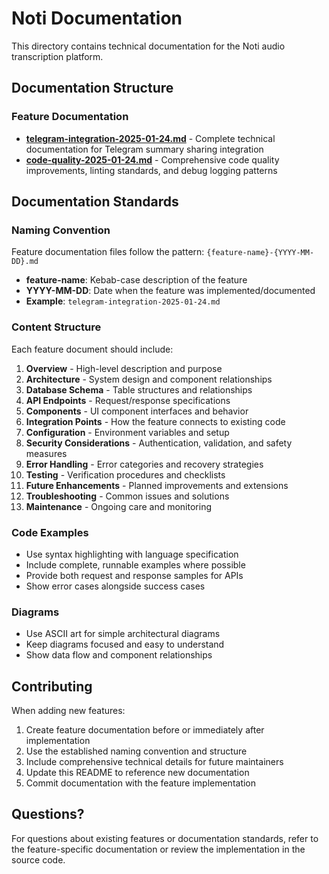 # Noti Documentation

This directory contains technical documentation for the Noti audio transcription platform.

## Documentation Structure

### Feature Documentation

- **[telegram-integration-2025-01-24.md](./telegram-integration-2025-01-24.md)** - Complete
  technical documentation for Telegram summary sharing integration
- **[code-quality-2025-01-24.md](./code-quality-2025-01-24.md)** - Comprehensive
  code quality improvements, linting standards, and debug logging patterns

## Documentation Standards

### Naming Convention

Feature documentation files follow the pattern: `{feature-name}-{YYYY-MM-DD}.md`

- **feature-name**: Kebab-case description of the feature
- **YYYY-MM-DD**: Date when the feature was implemented/documented
- **Example**: `telegram-integration-2025-01-24.md`

### Content Structure

Each feature document should include:

1. **Overview** - High-level description and purpose
2. **Architecture** - System design and component relationships
3. **Database Schema** - Table structures and relationships
4. **API Endpoints** - Request/response specifications
5. **Components** - UI component interfaces and behavior
6. **Integration Points** - How the feature connects to existing code
7. **Configuration** - Environment variables and setup
8. **Security Considerations** - Authentication, validation, and safety measures
9. **Error Handling** - Error categories and recovery strategies
10. **Testing** - Verification procedures and checklists
11. **Future Enhancements** - Planned improvements and extensions
12. **Troubleshooting** - Common issues and solutions
13. **Maintenance** - Ongoing care and monitoring

### Code Examples

- Use syntax highlighting with language specification
- Include complete, runnable examples where possible
- Provide both request and response samples for APIs
- Show error cases alongside success cases

### Diagrams

- Use ASCII art for simple architectural diagrams
- Keep diagrams focused and easy to understand
- Show data flow and component relationships

## Contributing

When adding new features:

1. Create feature documentation before or immediately after implementation
2. Use the established naming convention and structure
3. Include comprehensive technical details for future maintainers
4. Update this README to reference new documentation
5. Commit documentation with the feature implementation

## Questions?

For questions about existing features or documentation standards, refer to the feature-specific
documentation or review the implementation in the source code.
